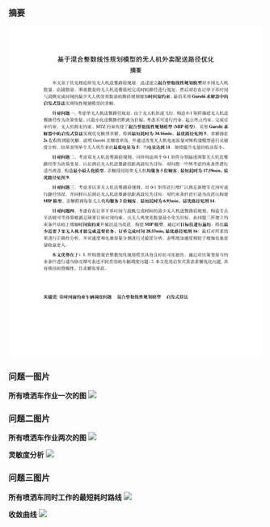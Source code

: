 ### 摘要

![](摘要.jpg)

### 问题一图片

**所有喷洒车作业一次的图**
![](./figures/Q1res.png)

### 问题二图片

**所有喷洒车作业两次的图**
![](./figures/Q2res.png)

**灵敏度分析**
![](./figures/q2changeT.png)

### 问题三图片

**所有喷洒车同时工作的最短耗时路线**
![](./figures/Q3res.png)

**收敛曲线**
![](./figures/q3reoprt1.png)